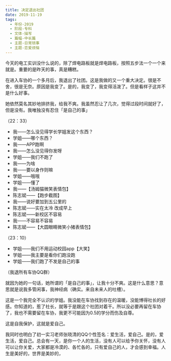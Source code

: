 ```yaml
---
title: 决定退出社团
date: 2019-11-19
tags:
  - 年份-2019
  - 阶段-专科
  - 文体-描写
  - 篇幅-中长篇
  - 主题-日常琐事
  - 主题-恋爱烦恼
---
```


今天的电工实训没什么说的，除了焊电路板就是焊电路板，按照五步法一个一个来就是。重要的是昨天的事，真是糟糕。

在进入车协的一个多月后，我退出了社团。这是我做的又一个重大决定。很是不舍，很是无奈。原因是我变了。是的，我变了，我变得活泼了。但是看样子这并不是什么好事。

她依然莫名其妙地排挤我，给我不爽。我虽然忍让了几次，觉得过段时间就好了，但是没有。我唯独没有忍住「是自己的事」

（22：33）

- 我——怎么没见得学长学姐发这个东西？
- 学姐——哪个东西？
- 我——APP跑啊
- 我——怎么没见得你发呀
- 学姐——我们不跑了
- 我——为啥
- 我——要以身作则嘛
- 学姐——哦哦
- 学姐——懂了
- 我——【汤姆猫微笑表情包】
- 陈志斌——【跑步截图】
- 我——说好要加到五公里的
- 陈志斌——实在太冷 改成早上
- 陈志斌——新校区不容易
- 我——不容易不容易
- 陈志斌——【大圆眼睛微笑小猪表情包】

（23：10）

- 学姐——我们不用运动校园app【大笑】
- 学姐——我主要是看你们跑没跑
- 学姐——我们跑了不发是自己的事

（我退所有车协QQ群）

就因为她的一句话，她所谓的「是自己的事」，让我十分不爽。这是什么意思？意思就是说我多管闲事，我神经病（确实。来自未来人的吐槽）。

这是一个我完全不认识的学姐。我没能在车协找到存在的温暖，没能博得社长的好感。你知道的，惹了社长，就等于是跟这个社团对着干。所以没必要再留在车协了，我也不需要留在车协，我更不可能因为0.5的学分而伤及自尊。

这是自我保护，这就是爱自己。

我同时也明白了初一实习老师张晓清的QQ个性签名：爱生活，爱自己。是的，爱生活，爱自己。总会有一天，是你一个人的生活，没有人可以给予你关怀，没有人可以让你关爱，大家都是冷漠的、各忙各的，只有爱自己的人，才会感到幸福。人生是美好的，世界是美妙的，
